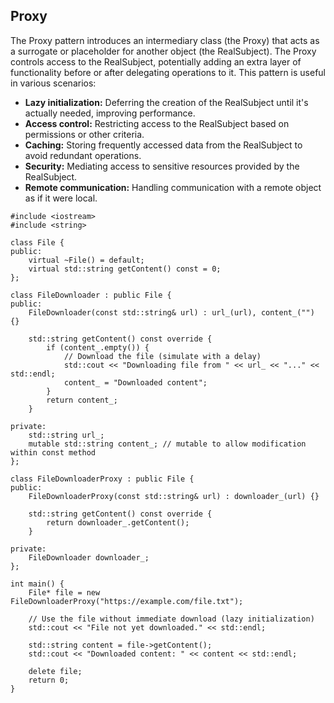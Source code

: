 ## Proxy


The Proxy pattern introduces an intermediary class (the Proxy) that acts as a surrogate or placeholder for another object (the RealSubject). The Proxy controls access to the RealSubject, potentially adding an extra layer of functionality before or after delegating operations to it. This pattern is useful in various scenarios:

-   **Lazy initialization:** Deferring the creation of the RealSubject until it's actually needed, improving performance.
-   **Access control:** Restricting access to the RealSubject based on permissions or other criteria.
-   **Caching:** Storing frequently accessed data from the RealSubject to avoid redundant operations.
-   **Security:** Mediating access to sensitive resources provided by the RealSubject.
-   **Remote communication:** Handling communication with a remote object as if it were local.


~~~
#include <iostream>
#include <string>

class File {
public:
    virtual ~File() = default;
    virtual std::string getContent() const = 0;
};

class FileDownloader : public File {
public:
    FileDownloader(const std::string& url) : url_(url), content_("") {}

    std::string getContent() const override {
        if (content_.empty()) {
            // Download the file (simulate with a delay)
            std::cout << "Downloading file from " << url_ << "..." << std::endl;
            content_ = "Downloaded content";
        }
        return content_;
    }

private:
    std::string url_;
    mutable std::string content_; // mutable to allow modification within const method
};

class FileDownloaderProxy : public File {
public:
    FileDownloaderProxy(const std::string& url) : downloader_(url) {}

    std::string getContent() const override {
        return downloader_.getContent();
    }

private:
    FileDownloader downloader_;
};

int main() {
    File* file = new FileDownloaderProxy("https://example.com/file.txt");

    // Use the file without immediate download (lazy initialization)
    std::cout << "File not yet downloaded." << std::endl;

    std::string content = file->getContent();
    std::cout << "Downloaded content: " << content << std::endl;

    delete file;
    return 0;
}

~~~